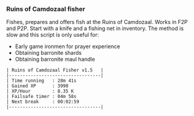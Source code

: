 ### Ruins of Camdozaal fisher

Fishes, prepares and offers fish at the Ruins of Camdozaal. Works in F2P and P2P. Start with a knife and a fishing net in inventory. The method is slow and this script is only useful for:

- Early game ironmen for prayer experience
- Obtaining barronite shards
- Obtaining barronite maul handle

```
| Ruins of Camdozaal Fisher v1.5   |
|----------------------------------|
| Time running   : 28m 41s
| Gained XP      : 3990
| XP/Hour        : 8.35 K
| Failsafe timer : 04m 58s
| Next break     : 00:02:59
|----------------------------------|
```

